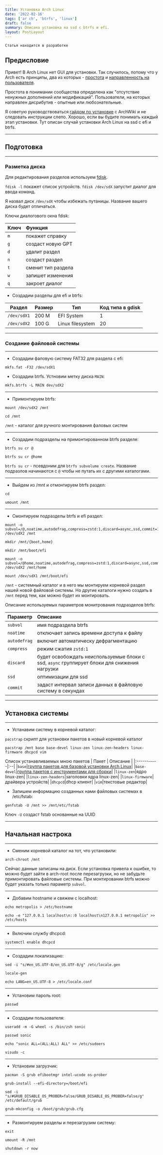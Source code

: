 ```yaml
---
title: Установка Arch Linux
date: '2022-02-16'
tags: ['ar ch', 'btrfs', 'linux']
draft: false
summary: Описана установка на ssd с btrfs и efi.
layout: PostLayout
---
```


`Статья находится в разработке`

<TOCInline toc={props.toc} asDisclosure />

## Предисловие  

Привет! В Arch Linux нет GUI для установки. Так случилось, потому что у Arch есть принципы, два из которых - [простота](https://wiki.archlinux.org/title/Arch_Linux#Simplicity) и [направленность на пользователя](https://wiki.archlinux.org/title/Arch_Linux#User_centrality).  

Простота в понимании сообщества определена как "отсутствие ненужных дополнений или модификаций". Пользователи, на которых направлен дисрибутив - опытные или любознательные.  

Я советую руководствоваться [гайдом по установке](https://wiki.archlinux.org/title/Installation_guide) c ArchWiki и не следовать инструкции слепо. Хорошо, если вы будите понимать каждый этап установки. Тут описан случай установки Arch Linux на ssd с efi и btrfs.

---

## Подготовка

---

### Разметка диска

Для редактирования разделов используем [fdisk](https://wiki.archlinux.org/title/Fdisk).  

`fdisk -l` покажет список устройств.  `fdisk /dev/sdX` запустит диалог для ввода команд.  

Я назвал диск `/dev/sdX` чтобы избежать путаницы. Название вашего диска будет отличаться.

Ключи диалогового окна fdisk:

| Ключ       |Функция   |
|:-----------|:---------|
|`m`| покажет справку   |
|`g`| создаст новую GPT |
|`d`| удалит раздел     |
|`n`| создаст раздел    |
|`t`| сменит тип раздела|
|`w`| запишет изменения |
|`q`| закроет диалог    |

- Создадим разделы для efi и btrfs:

| Раздел      | Размер| Тип             |Код типа в gdisk|
|-------------|-------|-----------------|----------------|
|`/dev/sdX1`  |200 M  |EFI System       |1               |
|`/dev/sdX2`  |100 G  |Linux filesystem |20              |

---

### Создание файловой системы  

---

- Создадим фаловую систему FAT32 для раздела с efi:  

```
mkfs.fat -F32 /dev/sdX1
```

- Создадим btrfs. Устновим метку диска `MAIN`:

```
mkfs.btrfs -L MAIN dev/sdX2
```

---

- Примонтируем btrfs:

```
mount /dev/sdX2 /mnt
```
```
cd /mnt
```
`/mnt` - каталог для ручного монтирования фаловых систем

---
  
- Создадим подразделы на примонтированном btrfs разделе:

```
btrfs su cr @
```
```
btrfs su cr @home
```
`btrfs su cr` - псевдоним для `btrfs subvolume create`. Название подразлов начинаются с `@` чтобы не путать их с другими каталогами.

---

- Выйдем из /mnt и отмонтируем btrfs раздел:

```
cd
```
```
umount /mnt
```

---

- Смонтируем подразделы btrfs и efi раздел:
```
mount -o subvol=/@,noatime,autodefrag,compress=zstd:1,discard=async,ssd,commit=120  /dev/sdX2 /mnt
```
```
mkdir /mnt/{boot,home}
```
```
mkdir /mnt/boot/efi
```
```
mount -o subvol=/@home,noatime,autodefrag,compress=zstd:1,discard=async,ssd,commit=120 /dev/sdX2 /mnt/home
```
```
mount /dev/sdX1 /mnt/boot/efi
```  
 `/mnt` -  системный каталог и в него мы монтируем корневой раздел нашей новой файловой системы. Но другие каталоги нужно создать в `/mnt` перед тем, как можно будет их монтировать.  

Описание используемых параметров монитрования подразделов btrfs:  

| Параметр   | Описание |
|:-----------|:--|
|`subvol`|имя подраздела btrfs|
|`noatime`|отключает запись времени доступа к файлу|
|`autodefrag`|включит автоматическу дефрагментацию|
|`compress`|режим сжатия `zstd:1`|
|`discard`|будет освобождать неиспользуемые блоки с ssd, `async` группирует блоки для снижения нагрузки|
|`ssd`|оптимизации для ssd|
|`commit`|задаст интервал записи данных в файловую систему в секундах|

---

## Установка системы

---
- Устанавим систему в корневой каталог:

`pacstrap` скрипт для установки пакетов в новый корневой каталог

```
pacstrap /mnt base base-devel linux-zen linux-zen-headers linux-firmware dhcpcd vim
```

Список устанавливаемых мною пакетов
| Пакет   | Описание |
|:-----------|:--|
|`base`|[группа пакетов для базовой установки Arch Linux](https://archlinux.org/packages/core/any/base/)|
|`base-devel`|[группа пакетов с инструментами для сборки](https://archlinux.org/groups/x86_64/base-devel/)|
|`linux-zen`|ядро linux-zen|
|`linux-zen-headers`|заголовки ядра linux-zen|
|`linux-firmware`|драйвера устройств|
|`dhcpcd`|dhcp клиент|
|`vim`|текстовые редактор|

- Запишем информацию созданных нами файловых системах в /etc/fstab:

```
genfstab -U /mnt >> /mnt/etc/fstab
```
Ключ `-U` создаст fstab основанные на UUID  

---

## Начальная настрока
---

- Сменим корневой каталог на тот, что установили:
```
arch-chroot /mnt
```
Сейчас данные записаны на диск. Если установка привела к ошибке, то можно будет зайти в arch-root после перезагрузки, но не забудьте примонтировать файловые системы. При монтировании btrfs можно будет указать только параметр `subvol`.

---
- Добавим hostname и свяжем с localhost:
```
echo metropolis > /etc/hostname
```
```
echo -e "127.0.0.1 localhost\n::0 localhost\n127.0.0.1 metropolis" >> /etc/hosts
```
---
- Включим службу dhcpcd:
```
systemctl enable dhcpcd
```
---
- Создадим локализацию:
```
sed -i "s/#en_US.UTF-8/en_US.UTF-8/g" /etc/locale.gen
```
```
locale-gen
```
```
echo LANG=en_US.UTF-8 > /etc/locale.conf
```
---
- Установим пароль root:
```
passwd
```
---
- Создадим пользователя:
```
useradd -m -G wheel -s /bin/zsh sonic
```
```
passwd sonic
```
```
echo "sonic ALL=(ALL:ALL) ALL" >> /etc/sudoers
```
```
visudo -c
```
---
- Установим загрузчик:
```
pacman -S grub efibootmgr intel-ucode os-prober
```
```
grub-install --efi-directory=/boot/efi
```
```
sed -i "s/#GRUB_DISABLE_OS_PROBER=false/GRUB_DISABLE_OS_PROBER=false/g" /etc/default/grub
```
```
grub-mkconfig -o /boot/grub/grub.cfg
```
---
- Размонтируем разделы и перезагрузим систему:
```
exit
```
```
umount -R /mnt
```
```
shutdown -r now
```
